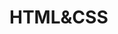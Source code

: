 <script setup>
// 引入组件
// import MNavLinks from '../components/MNavLinks.vue'
// 引入数据源
import { NAV_DATA } from './data'
</script>

# HTML&CSS

<NavCard v-for="{title, items} in NAV_DATA" :title="title" :items="items" />

